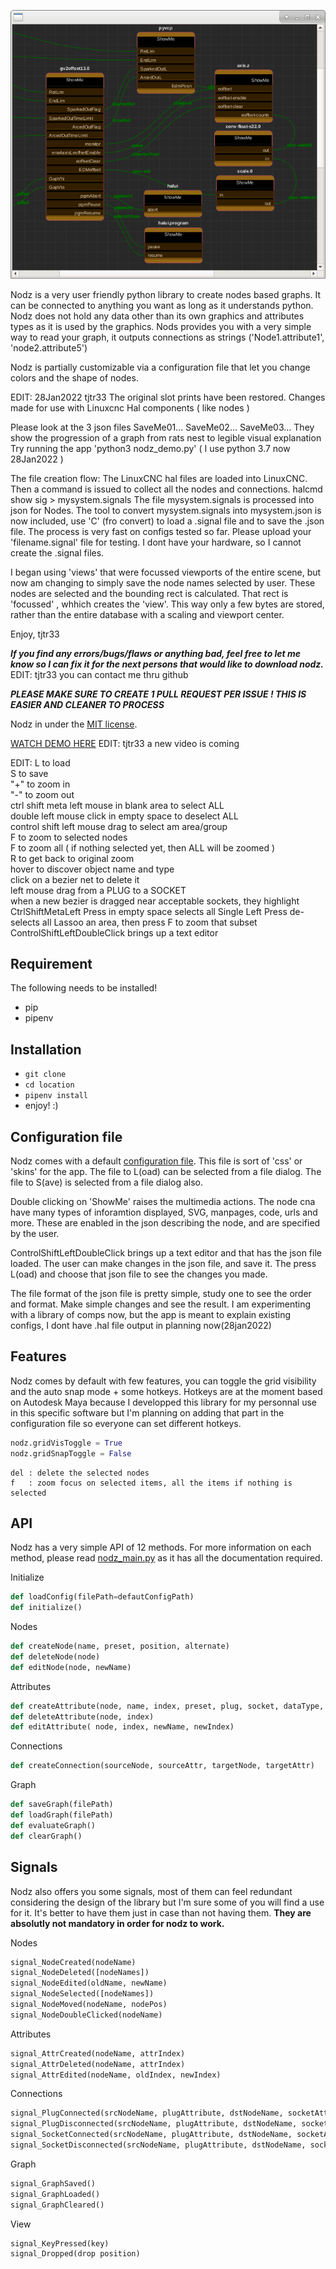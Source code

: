 ![Screenshot](Nodz-lcnc.png)

Nodz is a very user friendly python library to create nodes based graphs. It can be connected to anything you want as long as it understands python. Nodz does not hold any data other than its own graphics and attributes types as it is used by the graphics.
Nods provides you with a very simple way to read your graph, it outputs connections as strings ('Node1.attribute1', 'node2.attribute5')

Nodz is partially customizable via a configuration file that let you change colors and the shape of nodes.

EDIT: 28Jan2022 tjtr33
The original slot prints have been restored.
Changes made for use with Linuxcnc Hal components ( like nodes )

Please look at the 3 json files SaveMe01... SaveMe02... SaveMe03...
They show the progression of a graph from rats nest to legible visual explanation
Try running the app 'python3 nodz_demo.py' 
( I use python 3.7 now  28Jan2022 )

The file creation flow:
The LinuxCNC hal files are loaded into LinuxCNC.
Then a command is issued to collect all the nodes and connections.
     halcmd show sig > mysystem.signals
The file mysystem.signals is processed into json for Nodes.
The tool to convert mysystem.signals into mysystem.json is
now included, use 'C' (fro convert) to load a .signal file
and to save the .json file. The process is very fast on configs
tested so far. Please upload your 'filename.signal' file for 
testing. I dont have your hardware, so I cannot create the
.signal files.

I began using 'views' that were focussed viewports of the entire
scene, but now am changing to simply save the node names selected
by user. These nodes are selected and the bounding rect is calculated.
That rect is 'focussed' , whhich creates the 'view'. This way only
a few bytes are stored, rather than the entire database with a 
scaling and viewport center.

Enjoy, tjtr33




***If you find any errors/bugs/flaws or anything bad, feel free to let me know so I can fix it for the next persons that would like to download nodz.***
EDIT: tjtr33 you can contact me thru github

***PLEASE MAKE SURE TO CREATE 1 PULL REQUEST PER ISSUE ! THIS IS EASIER AND CLEANER TO PROCESS***

Nodz in under the [MIT license](LICENSE.txt).

[WATCH DEMO HERE](https://vimeo.com/219933604)
EDIT: tjtr33  a new video is coming

EDIT:
L  to load<br>
S  to save<br>
"+"  to zoom in<br>
"-"  to zoom out<br>
ctrl shift meta left mouse in blank area  to select ALL<br>
double left mouse click in empty space to deselect ALL<br>
control shift left mouse drag   to select am area/group<br>
F to zoom to selected nodes<br>
F to zoom all ( if nothing selected yet, then ALL will be zoomed )<br>
R to get back to original zoom<br>
hover to discover object name and type<br>
click on a bezier net to delete it<br>
left mouse drag from a PLUG to a SOCKET<br>
when a new bezier is dragged near acceptable sockets, they highlight<br>
CtrlShiftMetaLeft Press in empty space selects all
Single Left Press de-selects all
Lassoo an area, then press F to zoom that subset
ControlShiftLeftDoubleClick brings up a text editor

###
## Requirement
The following needs to be installed!
- pip
- pipenv




###
## Installation
- `git clone`
- `cd location`
- `pipenv install`
- enjoy! :)




###
## Configuration file

Nodz comes with a default [configuration file](default_config.json).
This file is sort of 'css' or 'skins' for the app.
The file to L(oad) can be selected from a file dialog.
The file to S(ave) is selected from a file dialog also.

Double clicking on 'ShowMe' raises the multimedia actions.
The node cna have many types of inforamtion displayed,
SVG, manpages, code, urls and more. These are enabled in the
json describing the node, and are specified by the user.

ControlShiftLeftDoubleClick brings up a text editor
and that has the json file loaded. The user can make changes
in the json file, and save it. The press L(oad) and choose that
json file to see the changes you made.

The file format of the json file is pretty simple, study one to
see the order and format. Make simple changes and see the result.
I am experimenting with a library of comps now, but the app is
meant to explain existing configs, I dont have .hal file output
in planning now(28jan2022)

###
## Features

Nodz comes by default with few features, you can toggle the grid visibility and the auto snap mode + some hotkeys. Hotkeys are at the moment based on Autodesk Maya because I developped this library for my personnal use in this specific software but I'm planning on adding that part in the configuration file so everyone can set different hotkeys.

```python
nodz.gridVisToggle = True
nodz.gridSnapToggle = False
```

```
del : delete the selected nodes
f   : zoom focus on selected items, all the items if nothing is selected

```




###
## API

Nodz has a very simple API of 12 methods.
For more information on each method, please read [nodz_main.py](nodz_main.py) as it has all the documentation required.

Initialize
```python
def loadConfig(filePath=defautConfigPath)
def initialize()
```
Nodes
```python
def createNode(name, preset, position, alternate)
def deleteNode(node)
def editNode(node, newName)
```
Attributes
```python
def createAttribute(node, name, index, preset, plug, socket, dataType, plugMaxConnections, socketMaxConnections)
def deleteAttribute(node, index)
def editAttribute( node, index, newName, newIndex)
```
Connections
```python
def createConnection(sourceNode, sourceAttr, targetNode, targetAttr)
```
Graph
```python
def saveGraph(filePath)
def loadGraph(filePath)
def evaluateGraph()
def clearGraph()
```

###
## Signals

Nodz also offers you some signals, most of them can feel redundant considering the design of the library but I'm sure some of you will find a use for it. It's better to have them just in case than not having them.
**They are absolutly not mandatory in order for nodz to work.**

Nodes
```python
signal_NodeCreated(nodeName)
signal_NodeDeleted([nodeNames])
signal_NodeEdited(oldName, newName)
signal_NodeSelected([nodeNames])
signal_NodeMoved(nodeName, nodePos)
signal_NodeDoubleClicked(nodeName)
```
Attributes
```Python
signal_AttrCreated(nodeName, attrIndex)
signal_AttrDeleted(nodeName, attrIndex)
signal_AttrEdited(nodeName, oldIndex, newIndex)
```
Connections
```python
signal_PlugConnected(srcNodeName, plugAttribute, dstNodeName, socketAttribue)
signal_PlugDisconnected(srcNodeName, plugAttribute, dstNodeName, socketAttribue)
signal_SocketConnected(srcNodeName, plugAttribute, dstNodeName, socketAttribue)
signal_SocketDisconnected(srcNodeName, plugAttribute, dstNodeName, socketAttribue)
```
Graph
```python
signal_GraphSaved()
signal_GraphLoaded()
signal_GraphCleared()
```
View
```Python
signal_KeyPressed(key)
signal_Dropped(drop position)
```

